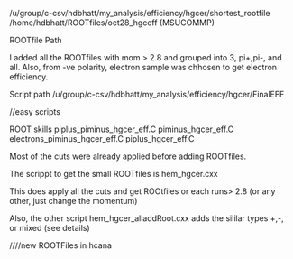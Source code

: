 /u/group/c-csv/hdbhatt/my_analysis/efficiency/hgcer/shortest_rootfile
/home/hdbhatt/ROOTfiles/oct28_hgceff (MSUCOMMP)

ROOTfile Path

I added all the ROOTfiles with mom > 2.8 and grouped into 3, pi+,pi-, and all.
Also, from -ve polarity, electron sample was chhosen to get electron efficiency.

Script path
/u/group/c-csv/hdbhatt/my_analysis/efficiency/hgcer/FinalEFF


//easy scripts

ROOT skills
 piplus_piminus_hgcer_eff.C
 piminus_hgcer_eff.C
 electrons_piminus_hgcer_eff.C
 piplus_hgcer_eff.C

Most of the cuts were already applied before adding ROOTfiles.

The scrippt to get the small ROOTfiles is hem_hgcer.cxx

This does apply all the cuts and get ROOtfiles or each runs> 2.8 (or any other, just change the momentum)

Also, the other script hem_hgcer_alladdRoot.cxx adds the sililar types +,-, or mixed (see details)

////new ROOTFiles in hcana
